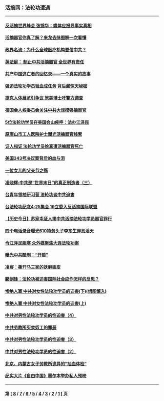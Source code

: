 ### 活摘网：法轮功遭遇
---
#### [反活摘世界峰会 张锦华：媒体应报导事实真相](../../pages/nf5881/n13278502.md?10220430) 
#### [活摘器官你真了解？来龙去脉图解一次看懂](../../pages/nf5881/n13013820.md?10220430) 
#### [政界名流：为什么全球医疗机构要信中共？](../../pages/nf5881/n11945479.md?10220430) 
#### [英法庭： 制止中共活摘器官 全世界有责任](../../pages/nf5881/n11330691.md?10220430) 
#### [共产中国逃亡者的回忆录——一个真实的故事](../../pages/nf5881/n10918649.md?10220430) 
#### [强迫法轮功学员验血成任务 背后藏惊天秘密](../../pages/nf5881/n4252384.md?10220430) 
#### [捷克人体展览引争议 旅美博士吁警方调查](../../pages/nf5881/n9429187.md?10220430) 
#### [德国会人权委员会关注中共大规模强摘器官](../../pages/nf5881/n8418950.md?10220430) 
#### [5位法轮功学员在美国会山疾呼：法办江泽民](../../pages/nf5881/n8101519.md?10220430) 
#### [原唐山市工人医院护士曝光活摘器官线索](../../pages/nf5881/n8076384.md?10220430) 
#### [证人指证 法轮功学员徐真遭活摘器官死亡](../../pages/nf5881/n8042467.md?10220430) 
#### [美国343号决议案背后的血与泪](../../pages/nf5881/n8020684.md?10220430) 
#### [一位女儿的父亲节之殇](../../pages/nf5881/n8014122.md?10220430) 
#### [凌晓辉:中共是“世界末日”的真正制造者（三）](../../pages/nf5881/n4210333.md?10220430) 
#### [台青年领袖研习营 法轮功谈中共迫害](../../pages/nf5881/n4141857.md?10220430) 
#### [台法轮功纪念4‧25集会 19立委入反活摘国际联盟](../../pages/nf5881/n4141821.md?10220430) 
#### [【历史今日】苏家屯证人揭中共活摘法轮功学员器官罪行](../../pages/nf5881/n4135912.md?10220430) 
#### [四个电话录音曝光610特务头子李东生罪恶滔天](../../pages/nf5881/n4040060.md?10220430) 
#### [令江泽民胆寒 众外媒聚焦大连法轮功案](../../pages/nf5881/n3932671.md?10220430) 
#### [曝光中共酷刑：“开锁”](../../pages/nf5881/n3889373.md?10220430) 
#### [凌宸：撕开马三家的妖魅画皮](../../pages/nf5881/n3849369.md?10220430) 
#### [郦剑锋：法轮功被迫害国际社会应作怎样的反思？](../../pages/nf5881/n3824560.md?10220430) 
#### [惨绝人寰 中共对女性法轮功学员的迫害(下)(组图慎入)](../../pages/nf5881/n3816285.md?10220430) 
#### [惨绝人寰 中共对女性法轮功学员的迫害(上)](../../pages/nf5881/n3815374.md?10220430) 
#### [中共对男性法轮功学员的性迫害（4）](../../pages/nf5881/n3769144.md?10220430) 
#### [中共劳教所买卖奴工的罪恶](../../pages/nf5881/n3769378.md?10220430) 
#### [中共对男性法轮功学员的性迫害（3）](../../pages/nf5881/n3768231.md?10220430) 
#### [中共对男性法轮功学员的性迫害（2）](../../pages/nf5881/n3767211.md?10220430) 
#### [北京、内蒙古女子劳教所诡异的“抽血体检”](../../pages/nf5881/n3753158.md?10220430) 
#### [纪实大片《自由中国》墨尔本举办私人预映](../../pages/nf5881/n3743337.md?10220430) 

---
#### 第 [ [8](./8.md?10220430) / [7](./7.md?10220430) / [6](./6.md?10220430) / [5](./5.md?10220430) / [4](./4.md?10220430) / [3](./3.md?10220430) / [2](./2.md?10220430) / [1](./1.md?10220430) ] 页
